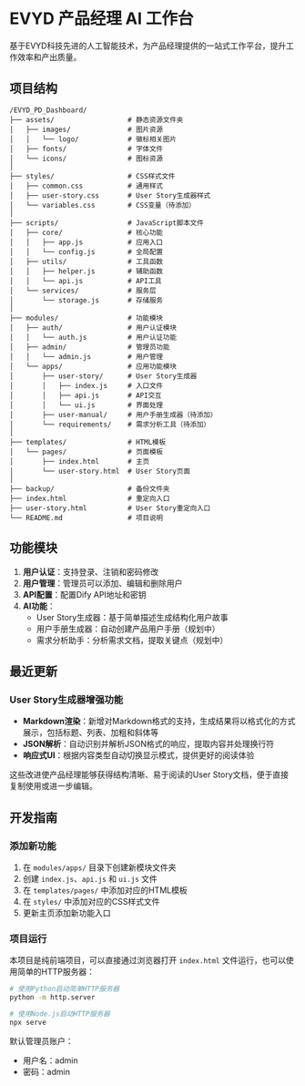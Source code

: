 # EVYD 产品经理 AI 工作台

基于EVYD科技先进的人工智能技术，为产品经理提供的一站式工作平台，提升工作效率和产出质量。

## 项目结构

```
/EVYD_PD_Dashboard/
├── assets/                  # 静态资源文件夹
│   ├── images/              # 图片资源
│   │   └── logo/            # 徽标相关图片
│   ├── fonts/               # 字体文件
│   └── icons/               # 图标资源
│
├── styles/                  # CSS样式文件
│   ├── common.css           # 通用样式
│   ├── user-story.css       # User Story生成器样式
│   └── variables.css        # CSS变量（待添加）
│
├── scripts/                 # JavaScript脚本文件
│   ├── core/                # 核心功能
│   │   ├── app.js           # 应用入口
│   │   └── config.js        # 全局配置
│   ├── utils/               # 工具函数
│   │   ├── helper.js        # 辅助函数
│   │   └── api.js           # API工具
│   └── services/            # 服务层
│       └── storage.js       # 存储服务
│
├── modules/                 # 功能模块
│   ├── auth/                # 用户认证模块
│   │   └── auth.js          # 用户认证功能
│   ├── admin/               # 管理员功能
│   │   └── admin.js         # 用户管理
│   └── apps/                # 应用功能模块
│       ├── user-story/      # User Story生成器
│       │   ├── index.js     # 入口文件
│       │   ├── api.js       # API交互
│       │   └── ui.js        # 界面处理
│       ├── user-manual/     # 用户手册生成器（待添加）
│       └── requirements/    # 需求分析工具（待添加）
│
├── templates/               # HTML模板
│   └── pages/               # 页面模板
│       ├── index.html       # 主页
│       └── user-story.html  # User Story页面
│
├── backup/                  # 备份文件夹
├── index.html               # 重定向入口
├── user-story.html          # User Story重定向入口
└── README.md                # 项目说明
```

## 功能模块

1. **用户认证**：支持登录、注销和密码修改
2. **用户管理**：管理员可以添加、编辑和删除用户
3. **API配置**：配置Dify API地址和密钥
4. **AI功能**：
   - User Story生成器：基于简单描述生成结构化用户故事
   - 用户手册生成器：自动创建产品用户手册（规划中）
   - 需求分析助手：分析需求文档，提取关键点（规划中）

## 最近更新

### User Story生成器增强功能

- **Markdown渲染**：新增对Markdown格式的支持，生成结果将以格式化的方式展示，包括标题、列表、加粗和斜体等
- **JSON解析**：自动识别并解析JSON格式的响应，提取内容并处理换行符
- **响应式UI**：根据内容类型自动切换显示模式，提供更好的阅读体验

这些改进使产品经理能够获得结构清晰、易于阅读的User Story文档，便于直接复制使用或进一步编辑。

## 开发指南

### 添加新功能

1. 在 `modules/apps/` 目录下创建新模块文件夹
2. 创建 `index.js`、`api.js` 和 `ui.js` 文件
3. 在 `templates/pages/` 中添加对应的HTML模板
4. 在 `styles/` 中添加对应的CSS样式文件
5. 更新主页添加新功能入口

### 项目运行

本项目是纯前端项目，可以直接通过浏览器打开 `index.html` 文件运行，也可以使用简单的HTTP服务器：

```bash
# 使用Python启动简单HTTP服务器
python -m http.server

# 使用Node.js启动HTTP服务器
npx serve
```

默认管理员账户：
- 用户名：admin
- 密码：admin 